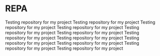 # REPA
Testing repository for my project
Testing repository for my project
Testing repository for my project
Testing repository for my project
Testing repository for my project
Testing repository for my project
Testing repository for my project
Testing repository for my project
Testing repository for my project
Testing repository for my project
Testing repository for my project
Testing repository for my project

